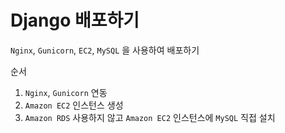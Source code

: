 # Django 배포하기
`Nginx`, `Gunicorn`, `EC2`, `MySQL` 을 사용하여 배포하기

순서
1. `Nginx`, `Gunicorn` 연동
2. `Amazon EC2` 인스턴스 생성
3. `Amazon RDS` 사용하지 않고 `Amazon EC2` 인스턴스에 `MySQL` 직접 설치

